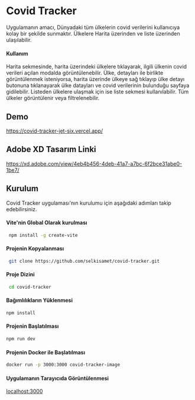 
# Covid Tracker

Uygulamanın amacı, Dünyadaki tüm ülkelerin covid verilerini kullanıcıya kolay bir şekilde sunmaktır. Ülkelere Harita üzerinden ve liste üzerinden ulaşılabilir.

#### Kullanım

Harita sekmesinde, harita üzerindeki ülkelere tıklayarak, ilgili ülkenin covid verileri açılan modalda görüntülenebilir. Ülke, detayları ile birlikte görüntülenmek isteniyorsa, harita üzerinde ülkeye sağ tıklayıp ülke detayı butonuna tıklanayarak ülke datayları ve covid verilerinin bulunduğu sayfaya gidilebilir. Listeden ülkelere ulaşmak için ise liste sekmesi kullanılabilir. Tüm ülkeler görüntülenir veya filtrelenebilir.

## Demo
https://covid-tracker-jet-six.vercel.app/

## Adobe XD Tasarım Linki
https://xd.adobe.com/view/4eb4b456-4deb-41a7-a7bc-6f2bce31abe0-1be7/

## Kurulum
Covid Tracker uygulaması'nın kurulumu için aşağıdaki adımları takip edebilirsiniz.

#### Vite'nin Global Olarak kurulması

```bash
 npm install -g create-vite
```

#### Projenin Kopyalanması

```bash
 git clone https://github.com/selkisamet/covid-tracker.git
```

#### Proje Dizini

```bash
 cd covid-tracker
```

  #### Bağımlılıkların Yüklenmesi

  ```bash
 npm install
```

  #### Projenin Başlatılması

  ```bash
 npm run dev
```

  #### Projenin Docker ile Başlatılması

  ```bash
 docker run -p 3000:3000 covid-tracker-image
```
#### Uygulamanın Tarayıcıda Görüntülenmesi

[localhost:3000](http://localhost:3000)
